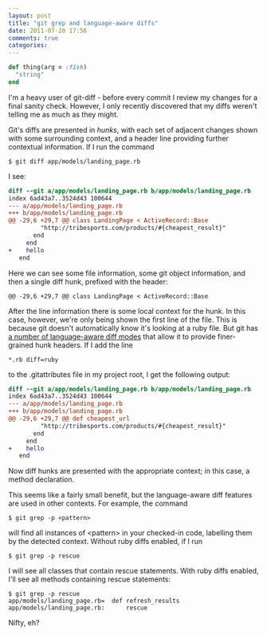 ```yaml
---
layout: post
title: "git grep and language-aware diffs"
date: 2011-07-28 17:56
comments: true
categories: 
---
```


~~~ ruby
def thing(arg = :fish)
  "string"
end
~~~

I'm a heavy user of git-diff - before every commit I review my changes
for a final sanity check. However, I only recently discovered that my
diffs weren't telling me as much as they might.

Git's diffs are presented in *hunks*, with each set of adjacent changes
shown with some surrounding context, and a header line providing further
contextual information. If I run the command

    $ git diff app/models/landing_page.rb

I see:

~~~ diff
diff --git a/app/models/landing_page.rb b/app/models/landing_page.rb
index 6ad43a7..3524d43 100644
--- a/app/models/landing_page.rb
+++ b/app/models/landing_page.rb
@@ -29,6 +29,7 @@ class LandingPage < ActiveRecord::Base
         "http://tribesports.com/products/#{cheapest_result}"
       end
     end
+    hello
   end
~~~

Here we can see some file information, some git object information, and
then a single diff hunk, prefixed with the header:

    @@ -29,6 +29,7 @@ class LandingPage < ActiveRecord::Base

After the line information there is some local context for the
hunk. In this case, however, we're only being shown the first line
of the file. This is because git doesn't automatically know it's
looking at a ruby file. But git has [a number of language-aware diff
modes](http://www.kernel.org/pub/software/scm/git/docs/gitattributes.html#_defining_a_custom_hunk_header)
that allow it to provide finer-grained hunk headers. If I add the line

    *.rb diff=ruby

to the .gitattributes file in my project root, I get the following output:

~~~ diff
diff --git a/app/models/landing_page.rb b/app/models/landing_page.rb
index 6ad43a7..3524d43 100644
--- a/app/models/landing_page.rb
+++ b/app/models/landing_page.rb
@@ -29,6 +29,7 @@ def cheapest_url
         "http://tribesports.com/products/#{cheapest_result}"
       end
     end
+    hello
   end
~~~

Now diff hunks are presented with the appropriate context; in this case,
a method declaration.

This seems like a fairly small benefit, but the language-aware diff
features are used in other contexts. For example, the command

    $ git grep -p <pattern>

will find all instances of \<pattern\> in your checked-in code,
labelling them by the detected context. Without ruby diffs enabled, if I
run

    $ git grep -p rescue

I will see all classes that contain rescue statements. With ruby diffs
enabled, I'll see all methods containing rescue statements:

    $ git grep -p rescue
    app/models/landing_page.rb=  def refresh_results
    app/models/landing_page.rb:      rescue

Nifty, eh?
